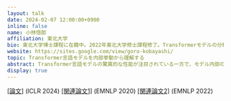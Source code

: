 ```yaml
---
layout: talk
date: 2024-02-07 12:00:00+0900
inline: false
name: 小林悟郎
affiliation: 東北大学
bio: 東北大学博士課程に在籍中。2022年東北大学修士課程修了。Transformerモデルの分析に関する研究に従事。
website: https://sites.google.com/view/goro-kobayashi/
topic: Transformer言語モデルを内部挙動から理解する
abstract: Transformer言語モデルの驚異的な性能が注目されている一方で、モデル内部の処理過程や挙動についてはなかなか理解が進んでいません。このトークでは、アテンション重み（Attention weights）を拡張していくことでTransformer言語モデルの内部をより包括的に観察し、Transformerを構成する各モジュール（注意機構、フィードフォワードネット、残差接続、層正規化）について明らかになった特徴的な性質や挙動をご紹介します。
display: true
---
```

[[論文]](https://openreview.net/forum?id=mYWsyTuiRp) (ICLR 2024) [[関連論文1]](https://aclanthology.org/2020.emnlp-main.574/) (EMNLP 2020) [[関連論文2]](https://aclanthology.org/2021.emnlp-main.373/) (EMNLP 2022)